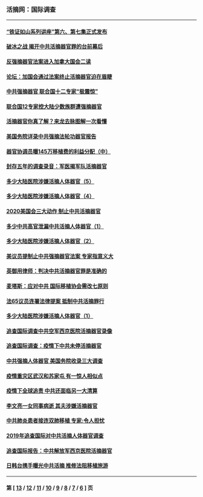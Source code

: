 ### 活摘网：国际调查
---
#### [“铁证如山系列讲座”第六、第七集正式发布](../../pages/nf5947/n13106287.md?07310430) 
#### [破冰之战 揭开中共活摘器官罪的台前幕后](../../pages/nf5947/n13082457.md?07310430) 
#### [反强摘器官法案进入加拿大国会二读](../../pages/nf5947/n13033450.md?07310430) 
#### [论坛：加国会通过法案终止活摘器官迫在眉睫](../../pages/nf5947/n13029839.md?07310430) 
#### [中共强摘器官 联合国十二专家“极震惊”](../../pages/nf5947/n13024313.md?07310430) 
#### [联合国12专家控大陆少数族群遭强摘器官](../../pages/nf5947/n13023877.md?07310430) 
#### [活摘器官你真了解？来龙去脉图解一次看懂](../../pages/nf5947/n13013820.md?07310430) 
#### [美国务院详录中共强摘法轮功器官报告](../../pages/nf5947/n12944519.md?07310430) 
#### [器官协调员曝145万移植费的利益分配（中）](../../pages/nf5947/n12894547.md?07310430) 
#### [封存五年的调查录音：军医揭军队活摘器官](../../pages/nf5947/n12798692.md?07310430) 
#### [多少大陆医院涉嫌活摘人体器官（5）](../../pages/nf5947/n12768383.md?07310430) 
#### [多少大陆医院涉嫌活摘人体器官（4）](../../pages/nf5947/n12664434.md?07310430) 
#### [2020美国会三大动作 制止中共活摘器官](../../pages/nf5947/n12682004.md?07310430) 
#### [多少中共高官泄漏中共活摘人体器官（1）](../../pages/nf5947/n12671234.md?07310430) 
#### [多少大陆医院涉嫌活摘人体器官（2）](../../pages/nf5947/n12655589.md?07310430) 
#### [美议员提制止中共强摘器官法案 专家指意义大](../../pages/nf5947/n12630561.md?07310430) 
#### [英御用律师：判决中共活摘器官罪是准确的](../../pages/nf5947/n12580740.md?07310430) 
#### [麦塔斯：应对中共 国际移植协会需改七原则](../../pages/nf5947/n12514711.md?07310430) 
#### [法65议员连署法律提案 抵制中共活摘罪行](../../pages/nf5947/n12437047.md?07310430) 
#### [多少大陆医院涉嫌活摘人体器官（1）](../../pages/nf5947/n12414284.md?07310430) 
#### [追查国际调查中共空军西京医院活摘器官录像](../../pages/nf5947/n12348837.md?07310430) 
#### [追查国际调查：疫情下中共未停活摘器官](../../pages/nf5947/n12273415.md?07310430) 
#### [中共强摘人体器官 美国务院收录三大调查](../../pages/nf5947/n12181488.md?07310430) 
#### [疫情重灾区武汉和苏家屯 有一惊人相似点](../../pages/nf5947/n12150824.md?07310430) 
#### [疫情下全球追责 中共还面临另一大清算](../../pages/nf5947/n12070397.md?07310430) 
#### [李文亮一女同事病逝 其夫涉嫌活摘器官](../../pages/nf5947/n11957882.md?07310430) 
#### [中共肺炎患者接连双肺移植 专家:令人担忧](../../pages/nf5947/n11945516.md?07310430) 
#### [2019年追查国际对中共活摘人体器官调查](../../pages/nf5947/n11917733.md?07310430) 
#### [追查国际报告：中共解放军西京医院活摘器官](../../pages/nf5947/n11838359.md?07310430) 
#### [日韩台携手曝光中共活摘 推修法阻移植旅游](../../pages/nf5947/n11712046.md?07310430) 

---
#### 第 [ [13](./13.md?07310430) / [12](./12.md?07310430) / [11](./11.md?07310430) / [10](./10.md?07310430) / [9](./9.md?07310430) / [8](./8.md?07310430) / [7](./7.md?07310430) / [6](./6.md?07310430) ] 页
